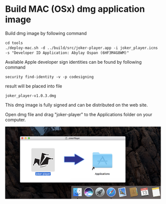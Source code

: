 # Build MAC (OSx) dmg application image

Build dmg image by following command
```
cd tools 
./deploy-mac.sh -d ../build/src/joker-player.app -i joker_player.icns -s "Developer ID Application: Abylay Ospan (6HF3M4G8WM)"
```
Available Apple developer sign identities can be found by following command
```
security find-identity -v -p codesigning
```

result will be placed into file
```
joker_player-v1.0.3.dmg
```
This dmg image is fully signed and can be distributed on the web site.

Open dmg file and drag "joker-player" to the Applications folder on your computer.

![](mac-install.png "Joker Player install on MAC")
